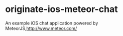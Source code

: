 originate-ios-meteor-chat
=========================

An example iOS chat application powered by MeteorJS,http://www.meteor.com/
